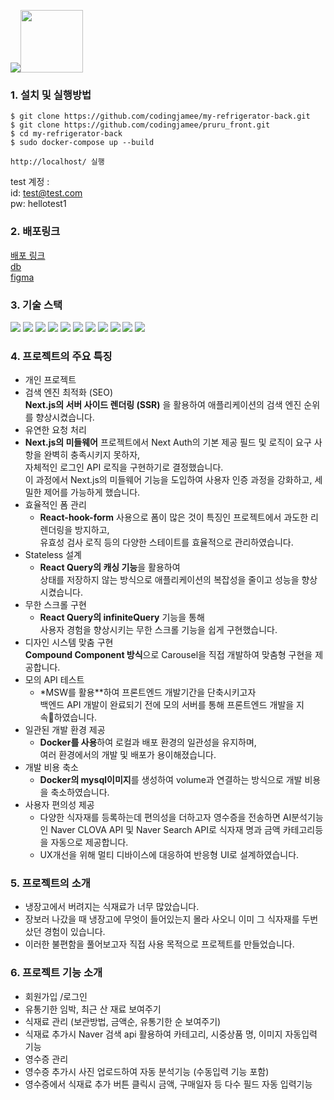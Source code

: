 <img src="https://capsule-render.vercel.app/api?type=Rounded&color=42f548&height=100&text=당신의%20냉장고를%20신선하게%20PRURU&fontColor=ffffff&section=header&fontSize=30" /><img src="https://github.com/codingjamee/pruru_front/assets/99540667/0b44b766-3da2-4497-88fd-2fe626e683f9" width="100px" height="100px"/>

### 1. 설치 및 실행방법 

```
$ git clone https://github.com/codingjamee/my-refrigerator-back.git
$ git clone https://github.com/codingjamee/pruru_front.git
$ cd my-refrigerator-back
$ sudo docker-compose up --build

http://localhost/ 실행
```



test 계정 :   
id: test@test.com  
pw: hellotest1

### 2. 배포링크 
<a href="http://ec2-13-209-135-79.ap-northeast-2.compute.amazonaws.com/" target="_blank">배포 링크</a> <br>
<a href="https://dbdiagram.io/d/65c6e16dac844320aed83b44" target="_blank">db</a><br>
<a href="https://www.figma.com/file/xcU6l7pfXA6HFCjJWfpAYD/refrigerator?type=design&node-id=0-1&mode=design&t=B84jVdtzD1Flbpej-0" target="_blank">figma</a><br>

### 3. 기술 스택 


<img src="https://img.shields.io/badge/HTML5-E34F26?style=for-the-badge&logo=html5&logoColor=white"/>  <img src="https://img.shields.io/badge/CSS3-1572B6?style=for-the-badge&logo=css3&logoColor=white">  <img src="https://img.shields.io/badge/JavaScript-F7DF1E?style=for-the-badge&logo=JavaScript&logoColor=white">
<img src="https://img.shields.io/badge/TypeScript-007ACC?style=for-the-badge&logo=typescript&logoColor=white">  <img src="https://img.shields.io/badge/Next.js-000000?style=for-the-badge&logo=Next.js&logoColor=white"/>  <img src="https://img.shields.io/badge/Tailwind CSS-06B6D4?style=flat-square&logo=Tailwind CSS&logoColor=white"/>  <img src="https://img.shields.io/badge/Node.js-339933?style=flat-square&logo=Node.js&logoColor=white"/>   <img src="https://img.shields.io/badge/MySQL-4479A1?style=for-the-badge&logo=MySQL&logoColor=white"/>  <img src="https://img.shields.io/badge/Express-000000?style=for-the-badge&logo=Express&logoColor=white"/>  <img src="https://img.shields.io/badge/Docker-2496ED?style=flat-square&logo=Docker&logoColor=white"/>  <img src="https://img.shields.io/badge/Amazon AWS-232F3E?style=flat-square&logo=amazonaws&logoColor=white"/>


### 4. 프로젝트의 주요 특징

- 개인 프로젝트
- 검색 엔진 최적화 (SEO)  
 **Next.js의 서버 사이드 렌더링 (SSR)** 을 활용하여 애플리케이션의 검색 엔진 순위를 향상시켰습니다.
- 유연한 요청 처리
 - **Next.js의 미들웨어**
   프로젝트에서 Next Auth의 기본 제공 필드 및 로직이 요구 사항을 완벽히 충족시키지 못하자,  
   자체적인 로그인 API 로직을 구현하기로 결정했습니다.  
   이 과정에서 Next.js의 미들웨어 기능을 도입하여 사용자 인증 과정을 강화하고, 세밀한 제어를 가능하게 했습니다.
- 효율적인 폼 관리
  - **React-hook-form** 사용으로 폼이 많은 것이 특징인 프로젝트에서 과도한 리렌더링을 방지하고,   
    유효성 검사 로직 등의 다양한 스테이트를 효율적으로 관리하였습니다. 
- Stateless 설계
  - **React Query의 캐싱 기능**을 활용하여   
    상태를 저장하지 않는 방식으로 애플리케이션의 복잡성을 줄이고 성능을 향상시켰습니다.
- 무한 스크롤 구현  
  - **React Query의 infiniteQuery** 기능을 통해   
    사용자 경험을 향상시키는 무한 스크롤 기능을 쉽게 구현했습니다.
- 디자인 시스템 맞춤 구현  
  **Compound Component 방식**으로 Carousel을 직접 개발하여 맞춤형 구현을 제공합니다.
- 모의 API 테스트  
  - *MSW를 활용**하여 프론트엔드 개발기간을 단축시키고자  
    백엔드 API 개발이 완료되기 전에 모의 서버를 통해 프론트엔드 개발을 지속하였습니다.
- 일관된 개발 환경 제공  
  - **Docker를 사용**하여 로컬과 배포 환경의 일관성을 유지하며,  
    여러 환경에서의 개발 및 배포가 용이해졌습니다.
- 개발 비용 축소
  - **Docker의 mysql이미지**를 생성하여 volume과 연결하는 방식으로 개발 비용을 축소하였습니다.
- 사용자 편의성 제공
  - 다양한 식자재를 등록하는데 편의성을 더하고자 
    영수증을 전송하면 AI분석기능인 Naver CLOVA API 및 Naver Search API로
    식자재 명과 금액 카테고리등을 자동으로 제공합니다.
  - UX개선을 위해 멀티 디바이스에 대응하여 반응형 UI로 설계하였습니다. 

### 5. 프로젝트의 소개

- 냉장고에서 버려지는 식재료가 너무 많았습니다.
- 장보러 나갔을 때 냉장고에 무엇이 들어있는지 몰라 사오니 이미 그 식자재를 두번 샀던 경험이 있습니다.
- 이러한 불편함을 풀어보고자 직접 사용 목적으로 프로젝트를 만들었습니다.

### 6. 프로젝트 기능 소개 
- 회원가입 /로그인
- 유통기한 임박, 최근 산 재료 보여주기
- 식재료 관리 (보관방법, 금액순, 유통기한 순 보여주기)
- 식재료 추가시 Naver 검색 api 활용하여 카테고리, 시중상품 명, 이미지 자동입력 기능
- 영수증 관리
- 영수증 추가시 사진 업로드하여 자동 분석기능 (수동입력 기능 포함)
- 영수증에서 식재료 추가 버튼 클릭시 금액, 구매일자 등 다수 필드 자동 입력기능

